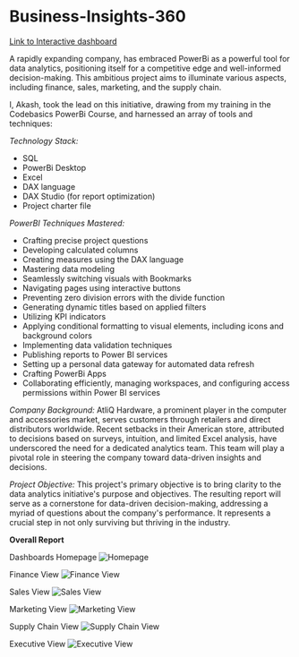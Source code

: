 # Business-Insights-360
[Link to Interactive dashboard](https://app.powerbi.com/view?r=eyJrIjoiMmIyMWEwYWQtNDQ0OC00MTU2LWIwMWMtMmVjMTIyZmE1M2FmIiwidCI6ImM2ZTU0OWIzLTVmNDUtNDAzMi1hYWU5LWQ0MjQ0ZGM1YjJjNCJ9)

A rapidly expanding company, has embraced PowerBi as a powerful tool for data analytics, positioning itself for a competitive edge and well-informed decision-making. This ambitious project aims to illuminate various aspects, including finance, sales, marketing, and the supply chain.

I, Akash, took the lead on this initiative, drawing from my training in the Codebasics PowerBi Course, and harnessed an array of tools and techniques:

*Technology Stack:*
- SQL
- PowerBi Desktop
- Excel
- DAX language
- DAX Studio (for report optimization)
- Project charter file

*PowerBI Techniques Mastered:*
- Crafting precise project questions
- Developing calculated columns
- Creating measures using the DAX language
- Mastering data modeling
- Seamlessly switching visuals with Bookmarks
- Navigating pages using interactive buttons
- Preventing zero division errors with the divide function
- Generating dynamic titles based on applied filters
- Utilizing KPI indicators
- Applying conditional formatting to visual elements, including icons and background colors
- Implementing data validation techniques
- Publishing reports to Power BI services
- Setting up a personal data gateway for automated data refresh
- Crafting PowerBi Apps
- Collaborating efficiently, managing workspaces, and configuring access permissions within Power BI services

*Company Background:*
AtliQ Hardware, a prominent player in the computer and accessories market, serves customers through retailers and direct distributors worldwide. Recent setbacks in their American store, attributed to decisions based on surveys, intuition, and limited Excel analysis, have underscored the need for a dedicated analytics team. This team will play a pivotal role in steering the company toward data-driven insights and decisions.

*Project Objective:*
This project's primary objective is to bring clarity to the data analytics initiative's purpose and objectives. The resulting report will serve as a cornerstone for data-driven decision-making, addressing a myriad of questions about the company's performance. It represents a crucial step in not only surviving but thriving in the industry.


**Overall Report**

Dashboards Homepage 
![Homepage](https://github.com/Manikantanaidu1729/Business-Insights-360-of-AtliQ-Hardware/assets/153293142/58856032-5e28-4a5f-97cc-defa991a1367)

Finance View
![Finance View](https://github.com/Manikantanaidu1729/Business-Insights-360-of-AtliQ-Hardware/assets/153293142/af56ea95-e856-4b8f-81e0-7be85785db1c)

Sales View
![Sales View](https://github.com/Manikantanaidu1729/Business-Insights-360-of-AtliQ-Hardware/assets/153293142/c3484d96-0e6d-46bb-96c6-a5bb53dd26ed)

Marketing View
![Marketing View](https://github.com/Manikantanaidu1729/Business-Insights-360-of-AtliQ-Hardware/assets/153293142/6249e21a-d9af-419f-9703-dcd9569fa272)

Supply Chain View
![Supply Chain View](https://github.com/Manikantanaidu1729/Business-Insights-360-of-AtliQ-Hardware/assets/153293142/08aa6082-2720-430a-9c0e-64bafcdccddc)

Executive View
![Executive View](https://github.com/Manikantanaidu1729/Business-Insights-360-of-AtliQ-Hardware/assets/153293142/ed6d29de-20de-496f-bafa-87ef4b041c4d)
